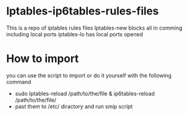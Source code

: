 # Iptables-ip6tables-rules-files

This is a repo of iptables rules files
Iptables-new blocks all in comming including local ports 
iptables-lo has local ports opened 
# How to import
you can use the script to import or do it yourself with the following command  
* sudo Iptables-reload /path/to/the/file & ip6tables-reload /path/to/the/file/
* past them to /etc/ diractory and run smip script
